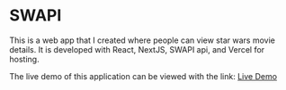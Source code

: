 # SWAPI

This is a web app that I created where people can view star wars movie details.
It is developed with React, NextJS, SWAPI api, and Vercel for hosting.

The live demo of this application can be viewed with the link:
[Live Demo](https://swapi-movies.web.app/)
